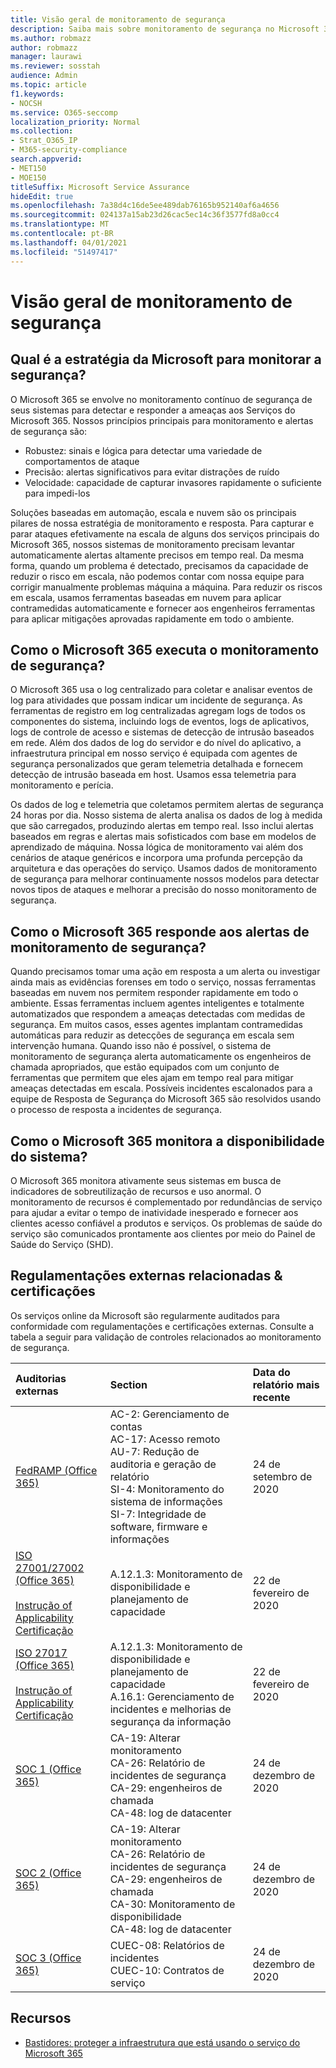 ```yaml
---
title: Visão geral de monitoramento de segurança
description: Saiba mais sobre monitoramento de segurança no Microsoft 365
ms.author: robmazz
author: robmazz
manager: laurawi
ms.reviewer: sosstah
audience: Admin
ms.topic: article
f1.keywords:
- NOCSH
ms.service: O365-seccomp
localization_priority: Normal
ms.collection:
- Strat_O365_IP
- M365-security-compliance
search.appverid:
- MET150
- MOE150
titleSuffix: Microsoft Service Assurance
hideEdit: true
ms.openlocfilehash: 7a38d4c16de5ee489dab76165b952140af6a4656
ms.sourcegitcommit: 024137a15ab23d26cac5ec14c36f3577fd8a0cc4
ms.translationtype: MT
ms.contentlocale: pt-BR
ms.lasthandoff: 04/01/2021
ms.locfileid: "51497417"
---
```

# <a name="security-monitoring-overview"></a>Visão geral de monitoramento de segurança

## <a name="what-is-microsofts-strategy-for-monitoring-security"></a>Qual é a estratégia da Microsoft para monitorar a segurança?

O Microsoft 365 se envolve no monitoramento contínuo de segurança de seus sistemas para detectar e responder a ameaças aos Serviços do Microsoft 365. Nossos princípios principais para monitoramento e alertas de segurança são:

- Robustez: sinais e lógica para detectar uma variedade de comportamentos de ataque
- Precisão: alertas significativos para evitar distrações de ruído
- Velocidade: capacidade de capturar invasores rapidamente o suficiente para impedi-los

Soluções baseadas em automação, escala e nuvem são os principais pilares de nossa estratégia de monitoramento e resposta. Para capturar e parar ataques efetivamente na escala de alguns dos serviços principais do Microsoft 365, nossos sistemas de monitoramento precisam levantar automaticamente alertas altamente precisos em tempo real. Da mesma forma, quando um problema é detectado, precisamos da capacidade de reduzir o risco em escala, não podemos contar com nossa equipe para corrigir manualmente problemas máquina a máquina. Para reduzir os riscos em escala, usamos ferramentas baseadas em nuvem para aplicar contramedidas automaticamente e fornecer aos engenheiros ferramentas para aplicar mitigações aprovadas rapidamente em todo o ambiente.

## <a name="how-does-microsoft-365-perform-security-monitoring"></a>Como o Microsoft 365 executa o monitoramento de segurança?

O Microsoft 365 usa o log centralizado para coletar e analisar eventos de log para atividades que possam indicar um incidente de segurança. As ferramentas de registro em log centralizadas agregam logs de todos os componentes do sistema, incluindo logs de eventos, logs de aplicativos, logs de controle de acesso e sistemas de detecção de intrusão baseados em rede. Além dos dados de log do servidor e do nível do aplicativo, a infraestrutura principal em nosso serviço é equipada com agentes de segurança personalizados que geram telemetria detalhada e fornecem detecção de intrusão baseada em host. Usamos essa telemetria para monitoramento e perícia.

Os dados de log e telemetria que coletamos permitem alertas de segurança 24 horas por dia. Nosso sistema de alerta analisa os dados de log à medida que são carregados, produzindo alertas em tempo real. Isso inclui alertas baseados em regras e alertas mais sofisticados com base em modelos de aprendizado de máquina. Nossa lógica de monitoramento vai além dos cenários de ataque genéricos e incorpora uma profunda percepção da arquitetura e das operações do serviço. Usamos dados de monitoramento de segurança para melhorar continuamente nossos modelos para detectar novos tipos de ataques e melhorar a precisão do nosso monitoramento de segurança.

## <a name="how-does-microsoft-365-respond-to-security-monitoring-alerts"></a>Como o Microsoft 365 responde aos alertas de monitoramento de segurança?

Quando precisamos tomar uma ação em resposta a um alerta ou investigar ainda mais as evidências forenses em todo o serviço, nossas ferramentas baseadas em nuvem nos permitem responder rapidamente em todo o ambiente. Essas ferramentas incluem agentes inteligentes e totalmente automatizados que respondem a ameaças detectadas com medidas de segurança. Em muitos casos, esses agentes implantam contramedidas automáticas para reduzir as detecções de segurança em escala sem intervenção humana. Quando isso não é possível, o sistema de monitoramento de segurança alerta automaticamente os engenheiros de chamada apropriados, que estão equipados com um conjunto de ferramentas que permitem que eles ajam em tempo real para mitigar ameaças detectadas em escala. Possíveis incidentes escalonados para a equipe de Resposta de Segurança do Microsoft 365 são resolvidos usando o processo de resposta a incidentes de segurança.

## <a name="how-does-microsoft-365-monitor-system-availability"></a>Como o Microsoft 365 monitora a disponibilidade do sistema?

O Microsoft 365 monitora ativamente seus sistemas em busca de indicadores de sobreutilização de recursos e uso anormal. O monitoramento de recursos é complementado por redundâncias de serviço para ajudar a evitar o tempo de inatividade inesperado e fornecer aos clientes acesso confiável a produtos e serviços. Os problemas de saúde do serviço são comunicados prontamente aos clientes por meio do Painel de Saúde do Serviço (SHD).

## <a name="related-external-regulations--certifications"></a>Regulamentações externas relacionadas & certificações

Os serviços online da Microsoft são regularmente auditados para conformidade com regulamentações e certificações externas. Consulte a tabela a seguir para validação de controles relacionados ao monitoramento de segurança.

| **Auditorias externas** | **Section** | **Data do relatório mais recente** |
|:--------|:--------|:------|
| [FedRAMP (Office 365)](https://compliance.microsoft.com/compliancemanager) | AC-2: Gerenciamento de contas <br> AC-17: Acesso remoto <br> AU-7: Redução de auditoria e geração de relatório <br> SI-4: Monitoramento do sistema de informações <br> SI-7: Integridade de software, firmware e informações <br> | 24 de setembro de 2020 |
| [ISO 27001/27002 (Office 365)](https://servicetrust.microsoft.com/ViewPage/MSComplianceGuideV3?command=Download&downloadType=Document&downloadId=d7864d4f-e053-4cc4-a964-fa526d07c3be&tab=7027ead0-3d6b-11e9-b9e1-290b1eb4cdeb&docTab=7027ead0-3d6b-11e9-b9e1-290b1eb4cdeb_ISO_Reports) <br> <br> [Instrução of Applicability](https://servicetrust.microsoft.com/ViewPage/MSComplianceGuide?command=Download&downloadType=Document&downloadId=8ee1e46b-2ada-4e7b-bb7d-4c55a8cb6fcd&docTab=4ce99610-c9c0-11e7-8c2c-f908a777fa4d_ISO_Reports) <br> [Certificação](https://servicetrust.microsoft.com/ViewPage/MSComplianceGuideV3?command=Download&downloadType=Document&downloadId=70de0999-5451-43a3-9ef4-761e8fbfb1a3&tab=7027ead0-3d6b-11e9-b9e1-290b1eb4cdeb&docTab=7027ead0-3d6b-11e9-b9e1-290b1eb4cdeb_ISO_Reports) | A.12.1.3: Monitoramento de disponibilidade e planejamento de capacidade | 22 de fevereiro de 2020 |
| [ISO 27017 (Office 365)](https://servicetrust.microsoft.com/ViewPage/MSComplianceGuideV3?command=Download&downloadType=Document&downloadId=d7864d4f-e053-4cc4-a964-fa526d07c3be&tab=7027ead0-3d6b-11e9-b9e1-290b1eb4cdeb&docTab=7027ead0-3d6b-11e9-b9e1-290b1eb4cdeb_ISO_Reports) <br><br> [Instrução of Applicability](https://servicetrust.microsoft.com/ViewPage/MSComplianceGuide?command=Download&downloadType=Document&downloadId=8ee1e46b-2ada-4e7b-bb7d-4c55a8cb6fcd&docTab=4ce99610-c9c0-11e7-8c2c-f908a777fa4d_ISO_Reports) <br> [Certificação](https://servicetrust.microsoft.com/ViewPage/MSComplianceGuideV3?command=Download&downloadType=Document&downloadId=70de0999-5451-43a3-9ef4-761e8fbfb1a3&tab=7027ead0-3d6b-11e9-b9e1-290b1eb4cdeb&docTab=7027ead0-3d6b-11e9-b9e1-290b1eb4cdeb_ISO_Reports) | A.12.1.3: Monitoramento de disponibilidade e planejamento de capacidade <br> A.16.1: Gerenciamento de incidentes e melhorias de segurança da informação | 22 de fevereiro de 2020 |
| [SOC 1 (Office 365)](https://servicetrust.microsoft.com/ViewPage/MSComplianceGuideV3?command=Download&downloadType=Document&downloadId=90df3f9c-3aaf-4dbf-99d0-ca9f2991721b&tab=7027ead0-3d6b-11e9-b9e1-290b1eb4cdeb&docTab=7027ead0-3d6b-11e9-b9e1-290b1eb4cdeb_SOC_%2F_SSAE_16_Reports) | CA-19: Alterar monitoramento <br> CA-26: Relatório de incidentes de segurança <br> CA-29: engenheiros de chamada <br> CA-48: log de datacenter | 24 de dezembro de 2020 |
| [SOC 2 (Office 365)](https://servicetrust.microsoft.com/ViewPage/MSComplianceGuideV3?command=Download&downloadType=Document&downloadId=a73c1738-7892-42b7-acd3-87b6371c53f6&tab=7027ead0-3d6b-11e9-b9e1-290b1eb4cdeb&docTab=7027ead0-3d6b-11e9-b9e1-290b1eb4cdeb_SOC_%2F_SSAE_16_Reports) | CA-19: Alterar monitoramento <br> CA-26: Relatório de incidentes de segurança <br> CA-29: engenheiros de chamada <br> CA-30: Monitoramento de disponibilidade <br> CA-48: log de datacenter | 24 de dezembro de 2020 |
| [SOC 3 (Office 365)](https://servicetrust.microsoft.com/ViewPage/MSComplianceGuideV3?command=Download&downloadType=Document&downloadId=274054e5-4968-48d2-bf94-9a8eda5d7a93&tab=7027ead0-3d6b-11e9-b9e1-290b1eb4cdeb&docTab=7027ead0-3d6b-11e9-b9e1-290b1eb4cdeb_SOC_%2F_SSAE_16_Reports) | CUEC-08: Relatórios de incidentes <br> CUEC-10: Contratos de serviço | 24 de dezembro de 2020 |

## <a name="resources"></a>Recursos

- [Bastidores: proteger a infraestrutura que está usando o serviço do Microsoft 365](https://download.microsoft.com/download/c/4/5/c45b197e-f0d9-4f40-bd5f-ed8fc7d0cd8c/M365DCSecurityIntro_Whitepaper.pdf)
